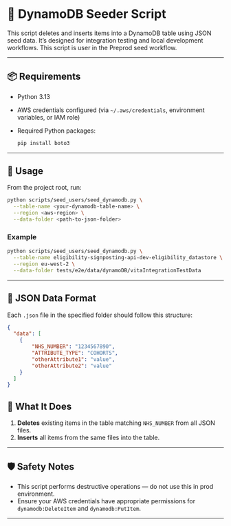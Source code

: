 # 🧬 DynamoDB Seeder Script

This script deletes and inserts items into a DynamoDB table using JSON seed data. It’s designed for integration testing and local development workflows.
This script is user in the Preprod seed workflow.

---

## 📦 Requirements

- Python 3.13
- AWS credentials configured (via `~/.aws/credentials`, environment variables, or IAM role)
- Required Python packages:

  ```bash
  pip install boto3
  ```

---

## 🚀 Usage

From the project root, run:

```bash
python scripts/seed_users/seed_dynamodb.py \
  --table-name <your-dynamodb-table-name> \
  --region <aws-region> \
  --data-folder <path-to-json-folder>
```

### Example

```bash
python scripts/seed_users/seed_dynamodb.py \
  --table-name eligibility-signposting-api-dev-eligibility_datastore \
  --region eu-west-2 \
  --data-folder tests/e2e/data/dynamoDB/vitaIntegrationTestData
```

---

## 📁 JSON Data Format

Each `.json` file in the specified folder should follow this structure:

```json
{
  "data": [
    {
        "NHS_NUMBER": "1234567890",
        "ATTRIBUTE_TYPE": "COHORTS",
        "otherAttribute1": "value",
        "otherAttribute2": "value"
    }
  ]
}
```

## 🧹 What It Does

1. **Deletes** existing items in the table matching `NHS_NUMBER` from all JSON files.
2. **Inserts** all items from the same files into the table.

---

## 🛡️ Safety Notes

- This script performs destructive operations — do not use this in prod environment.
- Ensure your AWS credentials have appropriate permissions for `dynamodb:DeleteItem` and `dynamodb:PutItem`.

---
